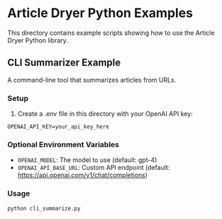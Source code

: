 # Article Dryer Python Examples

This directory contains example scripts showing how to use the Article Dryer Python library.

## CLI Summarizer Example

A command-line tool that summarizes articles from URLs.

### Setup

1. Create a .env file in this directory with your OpenAI API key:
```
OPENAI_API_KEY=your_api_key_here
```

### Optional Environment Variables

- `OPENAI_MODEL`: The model to use (default: gpt-4)
- `OPENAI_API_BASE_URL`: Custom API endpoint (default: https://api.openai.com/v1/chat/completions)

### Usage

```bash
python cli_summarize.py
```

